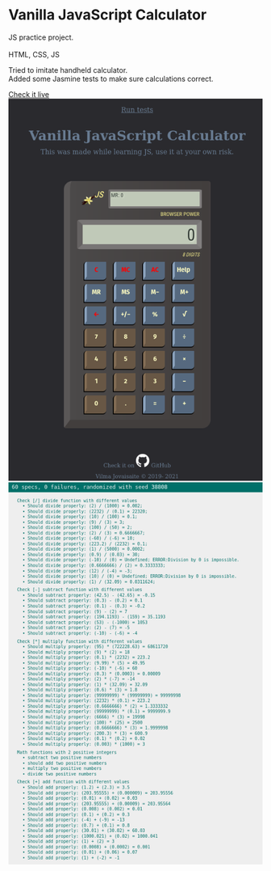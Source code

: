 # Vanilla JavaScript Calculator
JS practice project.<br>
<br>
HTML, CSS, JS <br>

Tried to imitate handheld calculator.
<br>
Added some Jasmine tests to make sure calculations correct.

[Check it live](https://calculator.codevivi.com/)
![alt calculator screenshot](./calculator_600_800.png)
![alt tests screenshot](./calc_tests_600_800.png)
